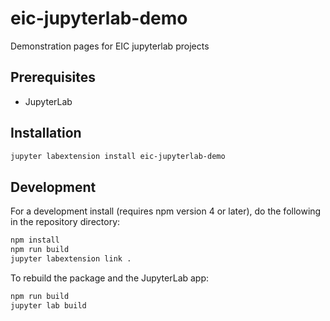 # eic-jupyterlab-demo

Demonstration pages for EIC jupyterlab projects


## Prerequisites

* JupyterLab

## Installation

```bash
jupyter labextension install eic-jupyterlab-demo
```

## Development

For a development install (requires npm version 4 or later), do the following in the repository directory:

```bash
npm install
npm run build
jupyter labextension link .
```

To rebuild the package and the JupyterLab app:

```bash
npm run build
jupyter lab build
```

